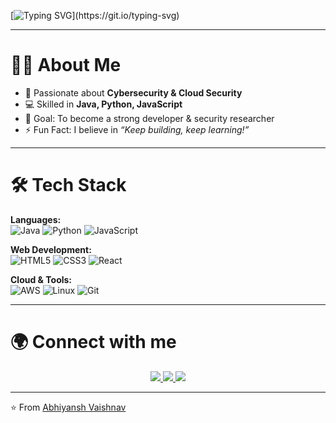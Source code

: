 <!-- Typing Animation -->
[![Typing SVG](https://readme-typing-svg.herokuapp.com?font=Fira+Code&weight=500&size=24&pause=1000&color=F75C7E&center=true&vCenter=true&width=900&lines=Hi%2C+I'm+Abhiyansh+Vaishnav+%F0%9F%91%8B;Developer+%7C+Cloud+%7C+Cybersecurity+Enthusiast;Always+learning+new+things!)](https://git.io/typing-svg)

---

# 👨‍💻 About Me  
 
- 🔐 Passionate about **Cybersecurity & Cloud Security**  
- 💻 Skilled in **Java, Python, JavaScript**  
- 🎯 Goal: To become a strong developer & security researcher  
- ⚡ Fun Fact: I believe in *“Keep building, keep learning!”*  

---

# 🛠 Tech Stack  

**Languages:**  
![Java](https://img.shields.io/badge/Java-ED8B00?style=for-the-badge&logo=java&logoColor=white) 
![Python](https://img.shields.io/badge/Python-3776AB?style=for-the-badge&logo=python&logoColor=white) 
![JavaScript](https://img.shields.io/badge/JavaScript-323330?style=for-the-badge&logo=javascript&logoColor=F7DF1E)  

**Web Development:**  
![HTML5](https://img.shields.io/badge/HTML5-E34F26?style=for-the-badge&logo=html5&logoColor=white) 
![CSS3](https://img.shields.io/badge/CSS3-1572B6?style=for-the-badge&logo=css3&logoColor=white) 
![React](https://img.shields.io/badge/React-20232A?style=for-the-badge&logo=react&logoColor=61DAFB)  

**Cloud & Tools:**  
![AWS](https://img.shields.io/badge/AWS-FF9900?style=for-the-badge&logo=amazonaws&logoColor=white) 
![Linux](https://img.shields.io/badge/Linux-FCC624?style=for-the-badge&logo=linux&logoColor=black) 
![Git](https://img.shields.io/badge/Git-F05032?style=for-the-badge&logo=git&logoColor=white)  


---

# 🌍 Connect with me  

<p align="center">
  <a href="https://linkedin.com/in/abhiyansh-vaishnav-b55849218/" target="_blank">
    <img src="https://img.shields.io/badge/LinkedIn-0A66C2?style=for-the-badge&logo=linkedin&logoColor=white" />
  </a>
  <a href="https://instagram.com/abhiyansh____/" target="_blank">
    <img src="https://img.shields.io/badge/Instagram-E4405F?style=for-the-badge&logo=instagram&logoColor=white" />
  </a>
<a href="mailto:vaishabhi70232@gmail.com" target="_blank">
    <img src="https://img.shields.io/badge/Gmail-D14836?style=for-the-badge&logo=gmail&logoColor=white" />
</a>

</p>

---

⭐️ From [Abhiyansh Vaishnav](https://github.com/abhiyanshh27)
